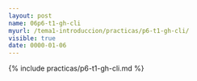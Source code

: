 ```yaml
---
layout: post
name: 06p6-t1-gh-cli
myurl: /tema1-introduccion/practicas/p6-t1-gh-cli/
visible: true
date: 0000-01-06
---
```


{% include practicas/p6-t1-gh-cli.md %}

